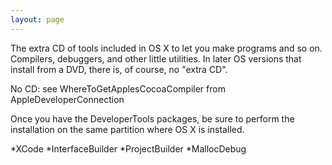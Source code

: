 ```yaml
---
layout: page
---
```


The extra CD of tools included in OS X to let you make programs and so on. Compilers, debuggers, and other little utilities.
In later OS versions that install from a DVD, there is, of course, no "extra CD".

No CD: see WhereToGetApplesCocoaCompiler from AppleDeveloperConnection

Once you have the DeveloperTools packages, be sure to perform the installation on the same partition where OS X is installed.



*XCode
*InterfaceBuilder
*ProjectBuilder
*MallocDebug
